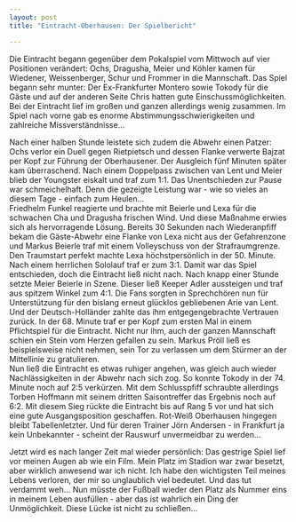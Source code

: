 ```yaml
---
layout: post
title: "Eintracht-Oberhausen: Der Spielbericht"

---
```


Die Eintracht begann gegenüber dem Pokalspiel vom Mittwoch auf vier Positionen verändert: Ochs, Dragusha, Meier und Köhler kamen für Wiedener, Weissenberger, Schur und Frommer in die Mannschaft. Das Spiel begann sehr munter: Der Ex-Frankfurter Montero sowie Tokody für die Gäste und auf der anderen Seite Chris hatten gute Einschussmöglichkeiten. Bei der Eintracht lief im großen und ganzen allerdings wenig zusammen. Im Spiel nach vorne gab es enorme Abstimmungsschwierigkeiten und zahlreiche Missverständnisse...

Nach einer halben Stunde leistete sich zudem die Abwehr einen Patzer: Ochs verlor ein Duell gegen Rietpietsch und dessen Flanke verwerte Bajzat per Kopf zur Führung der Oberhausener. Der Ausgleich fünf Minuten später kam überraschend. Nach einem Doppelpass zwischen van Lent und Meier blieb der Youngster eiskalt und traf zum 1:1. Das Unentschieden zur Pause war schmeichelhaft. Denn die gezeigte Leistung war - wie so vieles an diesem Tage - einfach zum Heulen...  
Friedhelm Funkel reagierte und brachte mit Beierle und Lexa für die schwachen Cha und Dragusha frischen Wind. Und diese Maßnahme erwies sich als hervorragende Lösung. Bereits 30 Sekunden nach Wiederanpfiff bekam die Gäste-Abwehr eine Flanke von Lexa nicht aus der Gefahrenzone und Markus Beierle traf mit einem Volleyschuss von der Strafraumgrenze. Den Traumstart perfekt machte Lexa höchstpersönlich in der 50. Minute. Nach einem herrlichen Sololauf traf er zum 3:1. Damit war das Spiel entschieden, doch die Eintracht ließ nicht nach. Nach knapp einer Stunde setzte Meier Beierle in Szene. Dieser ließ Keeper Adler aussteigen und traf aus spitzem Winkel zum 4:1. Die Fans sorgten in Sprechchören nun für Unterstützung für den bislang erneut glücklos gebliebenen Arie van Lent. Und der Deutsch-Holländer zahlte das ihm entgegengebrachte Vertrauen zurück. In der 68. Minute traf er per Kopf zum ersten Mal in einem Pflichtspiel für die Eintracht. Nicht nur ihm, auch der ganzen Mannschaft schien ein Stein vom Herzen gefallen zu sein. Markus Pröll ließ es beispielsweise nicht nehmen, sein Tor zu verlassen um dem Stürmer an der Mittellinie zu gratulieren.  
Nun ließ die Eintracht es etwas ruhiger angehen, was gleich auch wieder Nachlässigkeiten in der Abwehr nach sich zog. So konnte Tokody in der 74. Minute noch auf 2:5 verkürzen. Mit dem Schlusspfiff schraubte allerdings Torben Hoffmann mit seinem dritten Saisontreffer das Ergebnis noch auf 6:2. Mit diesem Sieg rückte die Eintracht bis auf Rang 5 vor und hat sich eine gute Ausgangsposition geschaffen. Rot-Weiß Oberhausen hingegen bleibt Tabellenletzter. Und für deren Trainer Jörn Andersen - in Frankfurt ja kein Unbekannter - scheint der Rauswurf unvermeidbar zu werden...

Jetzt wird es nach langer Zeit mal wieder persönlich: Das gestrige Spiel lief vor meinen Augen ab wie ein Film. Mein Platz im Stadion war zwar besetzt, aber wirklich anwesend war ich nicht. Ich habe den wichtigsten Teil meines Lebens verloren, der mir so unglaublich viel bedeutet. Und das tut verdammt weh... Nun müsste der Fußball wieder den Platz als Nummer eins in meinem Leben ausfüllen - aber das ist wahrlich ein Ding der Unmöglichkeit. Diese Lücke ist nicht zu schließen...
